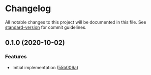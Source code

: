 # Changelog

All notable changes to this project will be documented in this file. See [standard-version](https://github.com/conventional-changelog/standard-version) for commit guidelines.

## 0.1.0 (2020-10-02)


### Features

* Initial implementation ([55b006a](https://github.com/cfware/babel-replace-variable-init/commit/55b006a735a5e0f2b87955f204787f3a000bfd6b))
